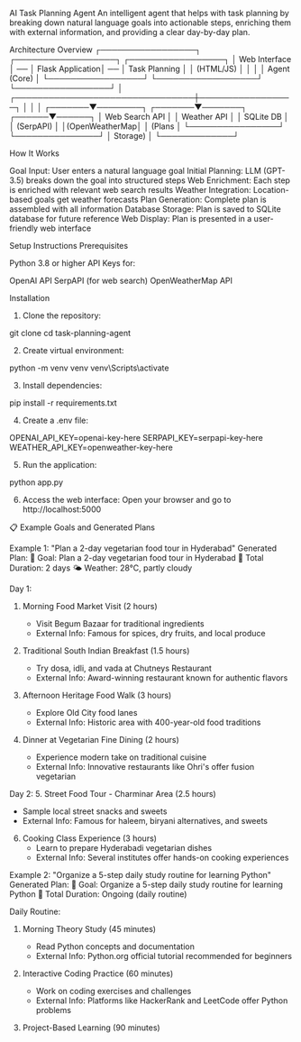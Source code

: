 AI Task Planning Agent
An intelligent agent that helps with task planning by breaking down natural language goals into actionable steps, enriching them with external information, and providing a clear day-by-day plan.

Architecture Overview
┌─────────────────┐    ┌──────────────────┐    ┌─────────────────┐
│   Web Interface │ ── │ Flask Application│ ── │ Task Planning   │
│   (HTML/JS)     │    │                  │    │ Agent (Core)    │
└─────────────────┘    └──────────────────┘    └─────────────────┘
                                                         │
                        ┌────────────────────────────────┼─────────────────┐
                        │                                │                 │
                ┌───────▼────────┐              ┌───────▼───────┐  ┌──────▼──────┐
                │ Web Search API │              │ Weather API   │  │ SQLite DB   │
                │  (SerpAPI)     │              │(OpenWeatherMap│  │ (Plans      │
                └────────────────┘              └───────────────┘  │ Storage)    │
                                                                   └─────────────┘



How It Works

Goal Input: User enters a natural language goal
Initial Planning: LLM (GPT-3.5) breaks down the goal into structured steps
Web Enrichment: Each step is enriched with relevant web search results
Weather Integration: Location-based goals get weather forecasts
Plan Generation: Complete plan is assembled with all information
Database Storage: Plan is saved to SQLite database for future reference
Web Display: Plan is presented in a user-friendly web interface

Setup Instructions
Prerequisites

Python 3.8 or higher
API Keys for:

OpenAI API
SerpAPI (for web search)
OpenWeatherMap API



Installation

1) Clone the repository:

git clone <your-repo-url>
cd task-planning-agent

2) Create virtual environment:

python -m venv venv
venv\Scripts\activate

3) Install dependencies:

pip install -r requirements.txt

4) Create a .env file:

OPENAI_API_KEY=openai-key-here
SERPAPI_KEY=serpapi-key-here
WEATHER_API_KEY=openweather-key-here

5) Run the application:

python app.py

6) Access the web interface: Open your browser and go to 
http://localhost:5000


📋 Example Goals and Generated Plans

Example 1: "Plan a 2-day vegetarian food tour in Hyderabad"
Generated Plan:
🎯 Goal: Plan a 2-day vegetarian food tour in Hyderabad
📅 Total Duration: 2 days
🌤️ Weather: 28°C, partly cloudy

Day 1:
1. Morning Food Market Visit (2 hours)
   - Visit Begum Bazaar for traditional ingredients
   - External Info: Famous for spices, dry fruits, and local produce
   
2. Traditional South Indian Breakfast (1.5 hours)
   - Try dosa, idli, and vada at Chutneys Restaurant
   - External Info: Award-winning restaurant known for authentic flavors

3. Afternoon Heritage Food Walk (3 hours)
   - Explore Old City food lanes
   - External Info: Historic area with 400-year-old food traditions

4. Dinner at Vegetarian Fine Dining (2 hours)
   - Experience modern take on traditional cuisine
   - External Info: Innovative restaurants like Ohri's offer fusion vegetarian

Day 2:
5. Street Food Tour - Charminar Area (2.5 hours)
   - Sample local street snacks and sweets
   - External Info: Famous for haleem, biryani alternatives, and sweets

6. Cooking Class Experience (3 hours)
   - Learn to prepare Hyderabadi vegetarian dishes
   - External Info: Several institutes offer hands-on cooking experiences

Example 2: "Organize a 5-step daily study routine for learning Python"
Generated Plan:
🎯 Goal: Organize a 5-step daily study routine for learning Python
📅 Total Duration: Ongoing (daily routine)

Daily Routine:
1. Morning Theory Study (45 minutes)
   - Read Python concepts and documentation
   - External Info: Python.org official tutorial recommended for beginners
   
2. Interactive Coding Practice (60 minutes)
   - Work on coding exercises and challenges
   - External Info: Platforms like HackerRank and LeetCode offer Python problems

3. Project-Based Learning (90 minutes)
